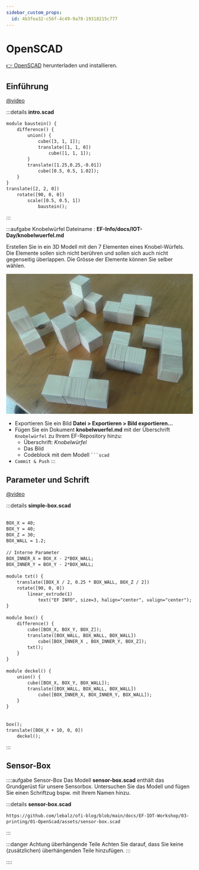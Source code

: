 ```yaml
---
sidebar_custom_props:
  id: 4b3fea32-c56f-4c49-9a78-19318215c777
---
```

# OpenSCAD

[👉 OpenSCAD](https://www.openscad.org/) herunterladen und installieren.


## Einführung

[@video](images/intro.mp4)

:::details __intro.scad__
```scad
module baustein() {
    difference() {
        union() {
            cube([3, 1, 1]);
            translate([1, 1, 0])
                cube([1, 1, 1]);
        }
        translate([1.25,0.25,-0.01])
            cube([0.5, 0.5, 1.02]);
    }
}
translate([2, 2, 0])
    rotate([90, 0, 0])
        scale([0.5, 0.5, 1])
            baustein();
```
:::

:::aufgabe Knobelwürfel
Dateiname
: __EF-Info/docs/IOT-Day/knobelwuerfel.md__

Erstellen Sie in ein 3D Modell mit den 7 Elementen eines Knobel-Würfels. Die Elemente sollen sich nicht berühren und sollen sich auch nicht gegenseitig überlappen. Die Grösse der Elemente können Sie selber wählen.

![](images/knobel-wuerfel.jpg)

- Exportieren Sie ein Bild __Datei > Exportieren > Bild exportieren...__
- Fügen Sie ein Dokument __knobelwuerfel.md__ mit der Überschrift `Knobelwürfel` zu Ihrem EF-Repository hinzu:
  - Überschrift: *Knobelwürfel*
  - Das Bild
  - Codeblock mit dem Modell ```` ```scad ```` 
- `Commit & Push`
:::

## Parameter und Schrift

[@video](images/params-and-text.mp4)

:::details __simple-box.scad__
```scad

BOX_X = 40;
BOX_Y = 40;
BOX_Z = 30;
BOX_WALL = 1.2;

// Interne Parameter
BOX_INNER_X = BOX_X - 2*BOX_WALL;
BOX_INNER_Y = BOX_Y - 2*BOX_WALL;

module txt() {
    translate([BOX_X / 2, 0.25 * BOX_WALL, BOX_Z / 2])
    rotate([90, 0, 0])
        linear_extrude(1)
            text("EF INFO", size=3, halign="center", valign="center");
}

module box() {
    difference() {
        cube([BOX_X, BOX_Y, BOX_Z]);
        translate([BOX_WALL, BOX_WALL, BOX_WALL])
            cube([BOX_INNER_X , BOX_INNER_Y, BOX_Z]);
        txt();
    }
}

module deckel() {
    union() {
        cube([BOX_X, BOX_Y, BOX_WALL]);
        translate([BOX_WALL, BOX_WALL, BOX_WALL])
            cube([BOX_INNER_X, BOX_INNER_Y, BOX_WALL]);
    }
}


box();
translate([BOX_X + 10, 0, 0])
    deckel();
```
:::

## Sensor-Box

::::aufgabe Sensor-Box
Das Modell __sensor-box.scad__ enthält das Grundgerüst für unsere Sensorbox. Untersuchen Sie das Modell und fügen Sie einen Schriftzug bspw. mit Ihrem Namen hinzu.

:::details __sensor-box.scad__
```scad reference
https://github.com/lebalz/ofi-blog/blob/main/docs/EF-IOT-Workshop/03-printing/01-OpenScad/assets/sensor-box.scad
```
:::

:::danger Achtung überhängende Teile
Achten Sie darauf, dass Sie keine (zusätzlichen) überhängenden Teile hinzufügen.
:::

::::

